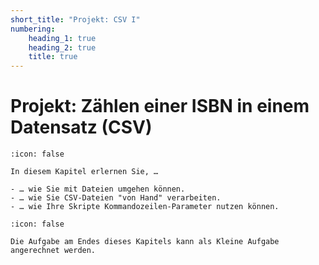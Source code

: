 ```yaml
---
short_title: "Projekt: CSV I"
numbering:
    heading_1: true
    heading_2: true
    title: true
---
```


# Projekt: Zählen einer ISBN in einem Datensatz (CSV)

```{seealso} 🎓 Lernziele
:icon: false

In diesem Kapitel erlernen Sie, …

- … wie Sie mit Dateien umgehen können.
- … wie Sie CSV-Dateien "von Hand" verarbeiten.
- … wie Ihre Skripte Kommandozeilen-Parameter nutzen können.

```

```{hint} 📝 Kleine Aufgabe
:icon: false

Die Aufgabe am Endes dieses Kapitels kann als Kleine Aufgabe angerechnet werden.

```